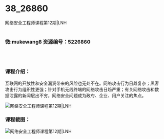 # 38_26860
网络安全工程师课程第12期|LNH
<br/></br>
<h3>微:mukewang8 资源编号：5226860</h3>
<br/></br>
<h3>课程介绍：</h3>
<p>互联网的开放性和安全漏洞带来的风险也无处不在。网络攻击行为日趋复杂；黑客攻击行为组织性更强；针对手机无线终端的网络攻击日趋严重；有关网络攻击和数据泄露的新闻层出不穷，<a title="查看与 网络安全 相关的文章" target="_blank">网络安全</a>问题成为政府、企业、用户关注的焦点。</p>
<p><img src="https://www.ko996.com/wp-content/uploads/img/2022/10/1-11-300x186.png" alt="网络安全工程师课程第12期|LNH"></p>
<div class="info-desc">
<h3>课程截图：</h3>
<p><img src="https://www.ko996.com/wp-content/uploads/img/2022/10/2-19.png" alt="网络安全工程师课程第12期|LNH"></p>


			
</div>
